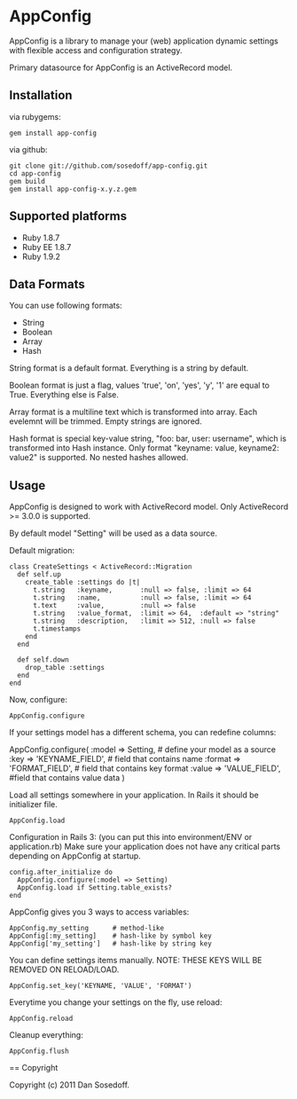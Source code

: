 # AppConfig

AppConfig is a library to manage your (web) application dynamic settings with flexible access and configuration strategy.

Primary datasource for AppConfig is an ActiveRecord model.

## Installation

via rubygems:

    gem install app-config
  
via github:

    git clone git://github.com/sosedoff/app-config.git
    cd app-config
    gem build
    gem install app-config-x.y.z.gem
  
## Supported platforms

- Ruby 1.8.7
- Ruby EE 1.8.7
- Ruby 1.9.2
  
## Data Formats

You can use following formats:
- String
- Boolean
- Array
- Hash

String format is a default format. Everything is a string by default.

Boolean format is just a flag, values 'true', 'on', 'yes', 'y', '1' are equal to True. Everything else is False.

Array format is a multiline text which is transformed into array. Each evelemnt will be trimmed. Empty strings are ignored.

Hash format is special key-value string, "foo: bar, user: username", which is transformed into Hash instance.
Only format "keyname: value, keyname2: value2" is supported. No nested hashes allowed.

## Usage

AppConfig is designed to work with ActiveRecord model. Only ActiveRecord >= 3.0.0 is supported.

By default model "Setting" will be used as a data source.

Default migration:

    class CreateSettings < ActiveRecord::Migration
      def self.up
        create_table :settings do |t|
          t.string   :keyname,       :null => false, :limit => 64
          t.string   :name,          :null => false, :limit => 64
          t.text     :value,         :null => false
          t.string   :value_format,  :limit => 64,  :default => "string"
          t.string   :description,   :limit => 512, :null => false
          t.timestamps
        end
      end
  
      def self.down
        drop_table :settings
      end
    end

Now, configure:

    AppConfig.configure
  
If your settings model has a different schema, you can redefine columns:

  AppConfig.configure(
    :model  => Setting,           # define your model as a source
    :key    => 'KEYNAME_FIELD',   # field that contains name
    :format => 'FORMAT_FIELD',    # field that contains key format
    :value  => 'VALUE_FIELD',     #field that contains value data
  )
  
Load all settings somewhere in your application. In Rails it should be initializer file.

    AppConfig.load
  
Configuration in Rails 3: (you can put this into environment/ENV or application.rb)
Make sure your application does not have any critical parts depending on AppConfig at startup.

    config.after_initialize do
      AppConfig.configure(:model => Setting)
      AppConfig.load if Setting.table_exists?
    end

AppConfig gives you 3 ways to access variables:

    AppConfig.my_setting      # method-like
    AppConfig[:my_setting]    # hash-like by symbol key
    AppConfig['my_setting']   # hash-like by string key
  
You can define settings items manually. NOTE: THESE KEYS WILL BE REMOVED ON RELOAD/LOAD.

    AppConfig.set_key('KEYNAME, 'VALUE', 'FORMAT')
  
Everytime you change your settings on the fly, use reload:

    AppConfig.reload
  
Cleanup everything:

    AppConfig.flush

== Copyright

Copyright (c) 2011 Dan Sosedoff.